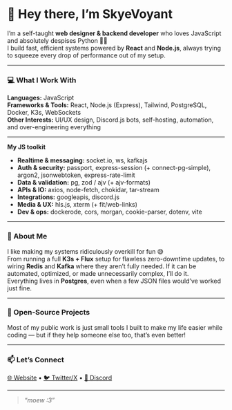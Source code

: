 # 🌌 Hey there, I’m SkyeVoyant

I’m a self-taught **web designer & backend developer** who loves JavaScript and absolutely despises Python 🐍💀  
I build fast, efficient systems powered by **React** and **Node.js**, always trying to squeeze every drop of performance out of my setup.

---

### 💻 What I Work With
**Languages:** JavaScript  
**Frameworks & Tools:** React, Node.js (Express), Tailwind, PostgreSQL, Docker, K3s, WebSockets  
**Other Interests:** UI/UX design, Discord.js bots, self-hosting, automation, and over-engineering everything

---

**My JS toolkit**
- **Realtime & messaging:** socket.io, ws, kafkajs  
- **Auth & security:** passport, express-session (+ connect-pg-simple), argon2, jsonwebtoken, express-rate-limit  
- **Data & validation:** pg, zod / ajv (+ ajv-formats)  
- **APIs & IO:** axios, node-fetch, chokidar, tar-stream  
- **Integrations:** googleapis, discord.js  
- **Media & UX:** hls.js, xterm (+ fit/web-links)  
- **Dev & ops:** dockerode, cors, morgan, cookie-parser, dotenv, vite

---

### 🎨 About Me
I like making my systems ridiculously overkill for fun 😅  
From running a full **K3s + Flux** setup for flawless zero-downtime updates, to wiring **Redis** and **Kafka** where they aren’t fully needed. If it can be automated, optimized, or made unnecessarily complex, I’ll do it.  
Everything lives in **Postgres**, even when a few JSON files would’ve worked just fine.

---

### 🧩 Open-Source Projects
Most of my public work is just small tools I built to make my life easier while coding — but if they help someone else too, that’s even better!  

---

### 📫 Let’s Connect
[🌐 Website](https://skyecord.app) • [🐦 Twitter/X](https://x.com/SkyeVoyant) • [💬 Discord](https://disc.skyecord.app)

---

> _“moew :3”_
